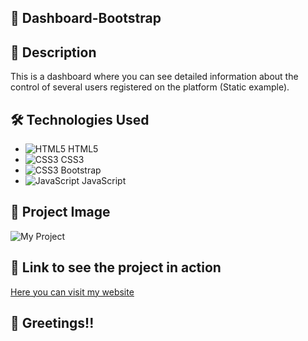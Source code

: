 ## :rocket: Dashboard-Bootstrap

## :page_with_curl: Description

This is a dashboard where you can see detailed information about the control of several users registered on the platform (Static example).

## :hammer_and_wrench: Technologies Used

- ![HTML5](https://img.icons8.com/color/48/000000/html-5--v1.png) HTML5
- ![CSS3](https://img.icons8.com/color/48/000000/css3.png) CSS3
- ![CSS3](https://img.icons8.com/color/48/000000/bootstrap.png) Bootstrap
- ![JavaScript](https://img.icons8.com/color/48/000000/javascript--v1.png) JavaScript

## :camera_flash: Project Image

![My Project]()

## :link: Link to see the project in action

[Here you can visit my website](https://dashboard-bootstrap-adrian-dev.netlify.app/)

## :wave: Greetings!!